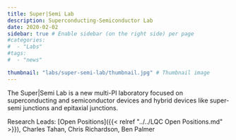 ```yaml
---
title: Super|Semi Lab
description: Superconducting-Semiconductor Lab
date: 2020-02-02
sidebar: true # Enable sidebar (on the right side) per page
#categories:
#  - "Labs"
#tags:
#  - "news"

thumbnail: "labs/super-semi-lab/thumbnail.jpg" # Thumbnail image
---
```

The Super|Semi Lab is a new multi-PI laboratory focused on superconducting and semiconductor devices and hybrid devices like super-semi junctions and epitaxial junctions.

Research Leads: [Open Positions]({{< relref "../../LQC Open Positions.md" >}}), Charles Tahan, Chris Richardson, Ben Palmer
